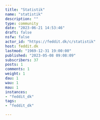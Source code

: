 ```yaml
---
title: "Statistik" 
name: "statistik"
description: ""
type: community
date: "2023-06-21 14:53:46"
draft: false
nsfw: false
actor_id: "https://feddit.dk/c/statistik"
host: feddit.dk
lastmod: "1969-12-31 19:00:00"
published: "2023-05-08 09:08:09"
subscribers: 37
posts: 1
comments: 1
weight: 1
dau: 1
wau: 1
mau: 1
instances:
- "feddit_dk"
tags: 
- "feddit_dk"

---
```

